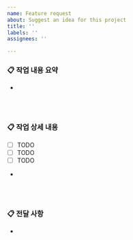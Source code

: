 ```yaml
---
name: Feature request
about: Suggest an idea for this project
title: ''
labels: ''
assignees: ''

---
```


### 📋 작업 내용 요약
- 
<br> <br>

### 📋 작업 상세 내용
- [ ] TODO
- [ ] TODO
- [ ] TODO
-
<br> <br>

### 📋 전달 사항
- 
<br> <br>